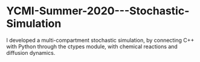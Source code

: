# YCMI-Summer-2020---Stochastic-Simulation

I developed a multi-compartment stochastic simulation, by connecting C++ with Python through
the ctypes module, with chemical reactions and diffusion dynamics.
